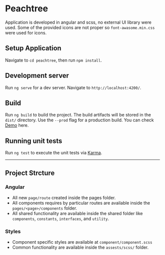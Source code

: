 # Peachtree

Application is developed in angular and scss, no external UI library were used. Some of the provided icons are not proper so `font-awasome.min.css` were used for icons.

## Setup Application

Navigate to `cd peachtree`, then run `npm install`.

## Development server

Run `ng serve` for a dev server. Navigate to `http://localhost:4200/`.

## Build

Run `ng build` to build the project. The build artifacts will be stored in the `dist/` directory. Use the `--prod` flag for a production build. You can check [Demo](https://peachtree-1672f.web.app) here.

## Running unit tests

Run `ng test` to execute the unit tests via [Karma](https://karma-runner.github.io).

---

## Project Strcture

### Angular

- All new `page/route` created inside the pages folder.
- All components requires by particular routes are available inside the `pages/<page>/components` folder.
- All shared functionality are available inside the shared folder like `components`, `constants`, `interfaces`, and `utility`.

### Styles

- Component specific styles are available at `component/component.scss`
- Common functionality are available inside the `assests/scss/` folder.
